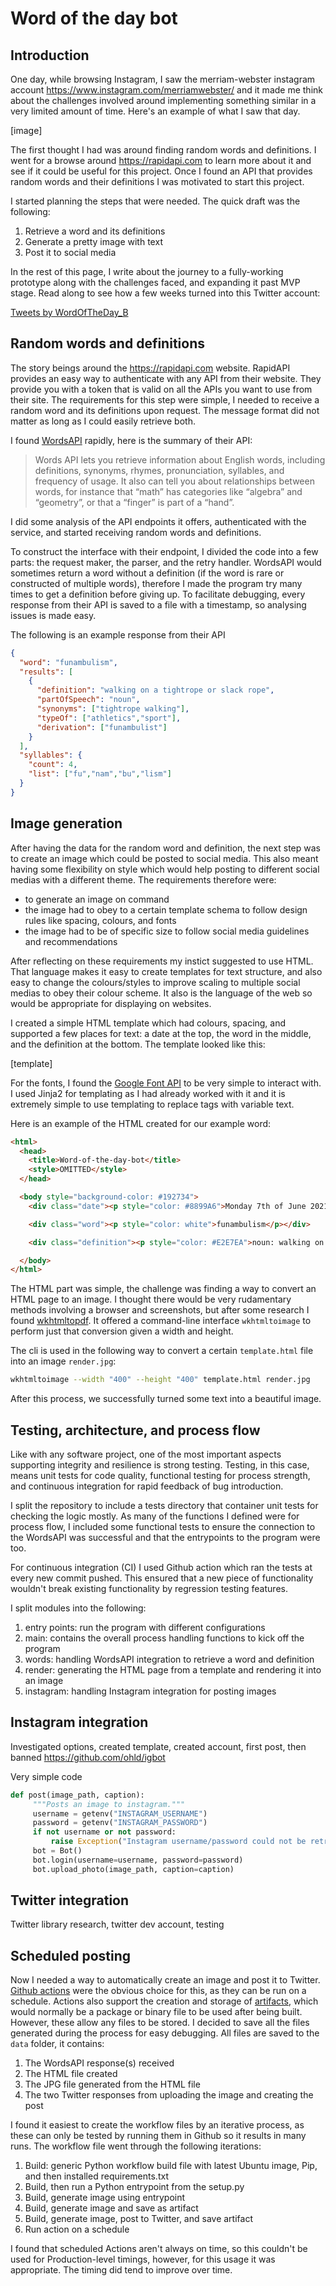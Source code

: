 # Word of the day bot

## Introduction

One day, while browsing Instagram, I saw the merriam-webster instagram account
https://www.instagram.com/merriamwebster/ and it made me think about the challenges
involved around implementing something similar in a very limited amount of time. Here's
an example of what I saw that day.

[image]

The first thought I had was around finding random words and definitions. I went for a
browse around https://rapidapi.com to learn more about it and see if it could
be useful for this project. Once I found an API that provides random words and their
definitions I was motivated to start this project.

I started planning the steps that were needed. The quick draft was the following:

1. Retrieve a word and its definitions
2. Generate a pretty image with text
3. Post it to social media

In the rest of this page, I write about the journey to a fully-working prototype along
with the challenges faced, and expanding it past MVP stage. Read along to see how a few
weeks turned into this Twitter account:

<a class="twitter-timeline" data-lang="en" data-width="500" data-height="800" data-theme="dark" href="https://twitter.com/WordOfTheDay_B?ref_src=twsrc%5Etfw">Tweets by WordOfTheDay_B</a> <script async src="https://platform.twitter.com/widgets.js" charset="utf-8"></script> 


## Random words and definitions

The story beings around the https://rapidapi.com website. RapidAPI provides an easy way
to authenticate with any API from their website. They provide you with a token that is
valid on all the APIs you want to use from their site.
The requirements for this step were simple, I needed to receive a random word and its
definitions upon request. The message format did not matter as long as I could easily
retrieve both.

I found [WordsAPI](https://rapidapi.com/dpventures/api/wordsapi/) rapidly, here is the
summary of their API:
> Words API lets you retrieve information about English words, including definitions,
synonyms, rhymes, pronunciation, syllables, and frequency of usage. It also can tell
you about relationships between words, for instance that “math” has categories like
“algebra” and “geometry”, or that a “finger” is part of a “hand”.

I did some analysis of the API endpoints it offers, authenticated with the service, and
started receiving random words and definitions.

To construct the interface with their endpoint, I divided the code into a few parts:
the request maker, the parser, and the retry handler. WordsAPI would sometimes return a
word without a definition (if the word is rare or constructed of multiple words),
therefore I made the program try many times to get a definition before giving up. To
facilitate debugging, every response from their API is saved to a file with a timestamp,
so analysing issues is made easy.

The following is an example response from their API

``` json
{
  "word": "funambulism",
  "results": [
    {
      "definition": "walking on a tightrope or slack rope",
      "partOfSpeech": "noun",
      "synonyms": ["tightrope walking"],
      "typeOf": ["athletics","sport"],
      "derivation": ["funambulist"]
    }
  ],
  "syllables": {
    "count": 4,
    "list": ["fu","nam","bu","lism"]
  }
}
```


## Image generation

After having the data for the random word and definition, the next step was to create
an image which could be posted to social media. This also meant having some flexibility
on style which would help posting to different social medias with a different theme. The
requirements therefore were:
- to generate an image on command
- the image had to obey to a certain template schema to follow design rules like
  spacing, colours, and fonts
- the image had to be of specific size to follow social media guidelines and
  recommendations

After reflecting on these requirements my instict suggested to use HTML. That language
makes it easy to create templates for text structure, and also easy to change the
colours/styles to improve scaling to multiple social medias to obey their colour scheme.
It also is the language of the web so would be appropriate for displaying on websites.

I created a simple HTML template which had colours, spacing, and supported a few places
for text: a date at the top, the word in the middle, and the definition at the bottom.
The template looked like this:

[template]

For the fonts, I found the [Google Font API] to be very simple to interact with.
I used Jinja2 for templating as I had already worked with it and it is extremely simple
to use templating to replace tags with variable text.

Here is an example of the HTML created for our example word:

``` html
<html>
  <head>
    <title>Word-of-the-day-bot</title>
    <style>OMITTED</style>
  </head>

  <body style="background-color: #192734">
    <div class="date"><p style="color: #8899A6">Monday 7th of June 2021</p></div>

    <div class="word"><p style="color: white">funambulism</p></div>

    <div class="definition"><p style="color: #E2E7EA">noun: walking on a tightrope or slack rope</p></div>

  </body>
</html>
```

The HTML part was simple, the challenge was finding a way to convert an HTML page to an
image. I thought there would be very rudamentary methods involving a browser and
screenshots, but after some research I found [wkhtmltopdf]. It offered a command-line
interface `wkhtmltoimage` to perform just that conversion given a width and height.

The cli is used in the following way to convert a certain `template.html` file into an
image `render.jpg`:
``` sh
wkhtmltoimage --width "400" --height "400" template.html render.jpg
```

After this process, we successfully turned some text into a beautiful image.

[Google Font API]: https://developers.google.com/fonts/docs/developer_api
[wkhtmltopdf]: https://wkhtmltopdf.org/


## Testing, architecture, and process flow

Like with any software project, one of the most important aspects supporting integrity
and resilience is strong testing. Testing, in this case, means unit tests for code
quality, functional testing for process strength, and continuous integration for
rapid feedback of bug introduction.

I split the repository to include a tests directory that container unit tests for
checking the logic mostly. As many of the functions I defined were for process flow, 
I included some functional tests to ensure the connection to the WordsAPI was successful
and that the entrypoints to the program were too.

For continuous integration (CI) I used Github action which ran the tests at every new
commit pushed. This ensured that a new piece of functionality wouldn't break existing
functionality by regression testing features.

I split modules into the following:
1. entry points: run the program with different configurations
2. main: contains the overall process handling functions to kick off the program
3. words: handling WordsAPI integration to retrieve a word and definition
4. render: generating the HTML page from a template and rendering it into an image
5. instagram: handling Instagram integration for posting images


## Instagram integration

Investigated options, created template, created account, first post, then banned https://github.com/ohld/igbot

Very simple code
``` py
def post(image_path, caption):
     """Posts an image to instagram."""
     username = getenv("INSTAGRAM_USERNAME")
     password = getenv("INSTAGRAM_PASSWORD")
     if not username or not password:
         raise Exception("Instagram username/password could not be retrieved from env.")
     bot = Bot()
     bot.login(username=username, password=password)
     bot.upload_photo(image_path, caption=caption)
```

## Twitter integration
Twitter library research, twitter dev account, testing


## Scheduled posting
Now I needed a way to automatically create an image and post it to Twitter. [Github actions]() were the obvious choice for this, as they can be run on a schedule.
Actions also support the creation and storage of [artifacts](), which would normally be a package or binary file to be used after being built. However, these allow
any files to be stored. I decided to save all the files generated during the process for easy debugging. All files are saved to the `data` folder, it contains:
1. The WordsAPI response(s) received
2. The HTML file created
3. The JPG file generated from the HTML file
4. The two Twitter responses from uploading the image and creating the post

I found it easiest to create the workflow files by an iterative process, as these can only be tested by running them in Github so it results in many runs. The
workflow file went through the following iterations:
1. Build: generic Python workflow build file with latest Ubuntu image, Pip, and then installed requirements.txt
2. Build, then run a Python entrypoint from the setup.py
3. Build, generate image using entrypoint
4. Build, generate image and save as artifact
5. Build, generate image, post to Twitter, and save artifact
6. Run action on a schedule

I found that scheduled Actions aren't always on time, so this couldn't be used for Production-level timings, however, for this usage it was appropriate. The timing
did tend to improve over time.

